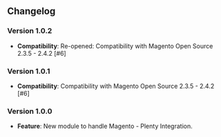 ## Changelog

### Version 1.0.2
- **Compatibility**: Re-opened: Compatibility with Magento Open Source 2.3.5 - 2.4.2 [#6]

### Version 1.0.1
- **Compatibility**: Compatibility with Magento Open Source 2.3.5 - 2.4.2 [#6]

### Version 1.0.0
- **Feature**: New module to handle Magento - Plenty Integration.
